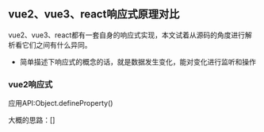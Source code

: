 ## vue2、vue3、react响应式原理对比
vue2、vue3、react都有一套自身的响应式实现，本文试着从源码的角度进行解析看它们之间有什么异同。

* 简单描述下响应式的概念的话，就是数据发生变化，能对变化进行监听和操作

### vue2响应式
应用API:Object.defineProperty()

大概的思路：[]
